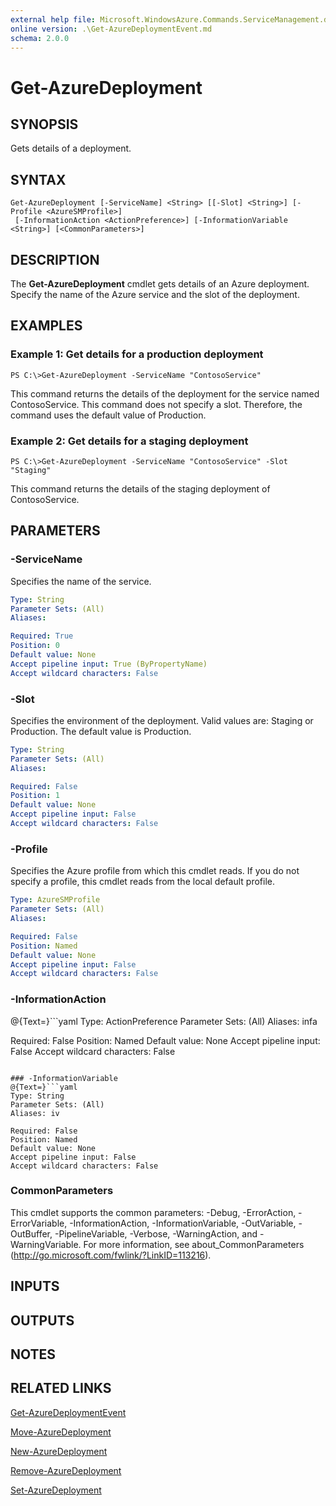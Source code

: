 ```yaml
---
external help file: Microsoft.WindowsAzure.Commands.ServiceManagement.dll-Help.xml
online version: .\Get-AzureDeploymentEvent.md
schema: 2.0.0
---
```


# Get-AzureDeployment

## SYNOPSIS
Gets details of a deployment.

## SYNTAX

```
Get-AzureDeployment [-ServiceName] <String> [[-Slot] <String>] [-Profile <AzureSMProfile>]
 [-InformationAction <ActionPreference>] [-InformationVariable <String>] [<CommonParameters>]
```

## DESCRIPTION
The **Get-AzureDeployment** cmdlet gets details of an Azure deployment.
Specify the name of the Azure service and the slot of the deployment.

## EXAMPLES

### Example 1: Get details for a production deployment
```
PS C:\>Get-AzureDeployment -ServiceName "ContosoService"
```

This command returns the details of the deployment for the service named ContosoService.
This command does not specify a slot.
Therefore, the command uses the default value of Production.

### Example 2: Get details for a staging deployment
```
PS C:\>Get-AzureDeployment -ServiceName "ContosoService" -Slot "Staging"
```

This command returns the details of the staging deployment of ContosoService.

## PARAMETERS

### -ServiceName
Specifies the name of the service.

```yaml
Type: String
Parameter Sets: (All)
Aliases: 

Required: True
Position: 0
Default value: None
Accept pipeline input: True (ByPropertyName)
Accept wildcard characters: False
```

### -Slot
Specifies the environment of the deployment.
Valid values are: Staging or Production.
The default value is Production.

```yaml
Type: String
Parameter Sets: (All)
Aliases: 

Required: False
Position: 1
Default value: None
Accept pipeline input: False
Accept wildcard characters: False
```

### -Profile
Specifies the Azure profile from which this cmdlet reads.
If you do not specify a profile, this cmdlet reads from the local default profile.

```yaml
Type: AzureSMProfile
Parameter Sets: (All)
Aliases: 

Required: False
Position: Named
Default value: None
Accept pipeline input: False
Accept wildcard characters: False
```

### -InformationAction
@{Text=}```yaml
Type: ActionPreference
Parameter Sets: (All)
Aliases: infa

Required: False
Position: Named
Default value: None
Accept pipeline input: False
Accept wildcard characters: False
```

### -InformationVariable
@{Text=}```yaml
Type: String
Parameter Sets: (All)
Aliases: iv

Required: False
Position: Named
Default value: None
Accept pipeline input: False
Accept wildcard characters: False
```

### CommonParameters
This cmdlet supports the common parameters: -Debug, -ErrorAction, -ErrorVariable, -InformationAction, -InformationVariable, -OutVariable, -OutBuffer, -PipelineVariable, -Verbose, -WarningAction, and -WarningVariable. For more information, see about_CommonParameters (http://go.microsoft.com/fwlink/?LinkID=113216).

## INPUTS

## OUTPUTS

## NOTES

## RELATED LINKS

[Get-AzureDeploymentEvent](.\Get-AzureDeploymentEvent.md)

[Move-AzureDeployment](.\Move-AzureDeployment.md)

[New-AzureDeployment](.\New-AzureDeployment.md)

[Remove-AzureDeployment](.\Remove-AzureDeployment.md)

[Set-AzureDeployment](.\Set-AzureDeployment.md)

